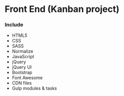 # Front End (Kanban project)

<h3>Include</h3>
<ul>
    <li>HTML5</li>
    <li>CSS
        <li>SASS</li>
        <li>Normalize</li>
    </li>
    <li>JavaScript
        <li>jQuery</li>
        <li>jQuery UI</li>
        <li>Bootstrap</li>
        <li>Font Awesome</li>
        <li>CDN files</li>
    </li>
    <li>Gulp modules & tasks</li>
</ul>

